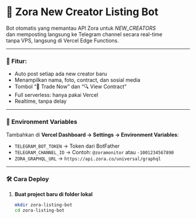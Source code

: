 # 🤖 Zora New Creator Listing Bot

Bot otomatis yang memantau API Zora untuk *NEW_CREATORS*  
dan memposting langsung ke Telegram channel secara real-time  
tanpa VPS, langsung di Vercel Edge Functions.

---

### 🚀 Fitur:
- Auto post setiap ada new creator baru
- Menampilkan nama, foto, contract, dan sosial media
- Tombol “💸 Trade Now” dan “🔍 View Contract”
- Full serverless: hanya pakai Vercel
- Realtime, tanpa delay

---

### 🧩 Environment Variables
Tambahkan di **Vercel Dashboard → Settings → Environment Variables**:
- `TELEGRAM_BOT_TOKEN` → Token dari BotFather
- `TELEGRAM_CHANNEL_ID` → Contoh: `@zoramonitor` atau `-1001234567890`
- `ZORA_GRAPHQL_URL` → `https://api.zora.co/universal/graphql`

---

### 🛠️ Cara Deploy

1. **Buat project baru di folder lokal**
   ```bash
   mkdir zora-listing-bot
   cd zora-listing-bot

